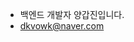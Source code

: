 - 백엔드 개발자 양갑진입니다.
- dkvowk@naver.com

<!---
psybex/psybex is a ✨ special ✨ repository because its `README.md` (this file) appears on your GitHub profile.
You can click the Preview link to take a look at your changes.
--->
